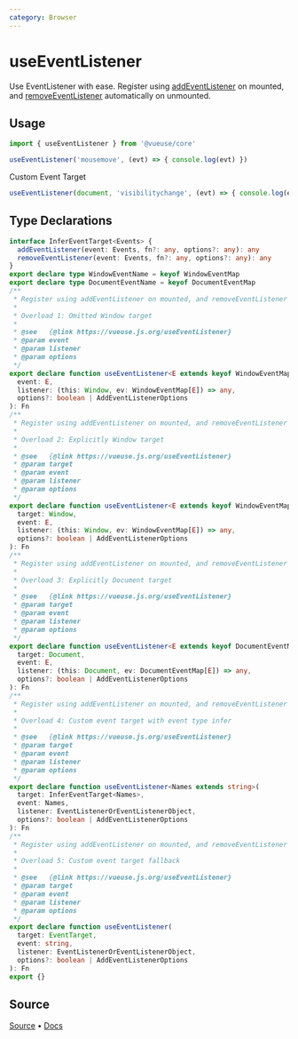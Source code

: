 ```yaml
---
category: Browser
---
```


# useEventListener

Use EventListener with ease. Register using [addEventListener](https://developer.mozilla.org/en-US/docs/Web/API/EventTarget/addEventListener) on mounted, and [removeEventListener](https://developer.mozilla.org/en-US/docs/Web/API/EventTarget/removeEventListener) automatically on unmounted.

## Usage

```js
import { useEventListener } from '@vueuse/core'

useEventListener('mousemove', (evt) => { console.log(evt) })
```

Custom Event Target

```ts
useEventListener(document, 'visibilitychange', (evt) => { console.log(evt) })
```


<!--FOOTER_STARTS-->
## Type Declarations

```typescript
interface InferEventTarget<Events> {
  addEventListener(event: Events, fn?: any, options?: any): any
  removeEventListener(event: Events, fn?: any, options?: any): any
}
export declare type WindowEventName = keyof WindowEventMap
export declare type DocumentEventName = keyof DocumentEventMap
/**
 * Register using addEventListener on mounted, and removeEventListener automatically on unmounted.
 *
 * Overload 1: Omitted Window target
 *
 * @see   {@link https://vueuse.js.org/useEventListener}
 * @param event
 * @param listener
 * @param options
 */
export declare function useEventListener<E extends keyof WindowEventMap>(
  event: E,
  listener: (this: Window, ev: WindowEventMap[E]) => any,
  options?: boolean | AddEventListenerOptions
): Fn
/**
 * Register using addEventListener on mounted, and removeEventListener automatically on unmounted.
 *
 * Overload 2: Explicitly Window target
 *
 * @see   {@link https://vueuse.js.org/useEventListener}
 * @param target
 * @param event
 * @param listener
 * @param options
 */
export declare function useEventListener<E extends keyof WindowEventMap>(
  target: Window,
  event: E,
  listener: (this: Window, ev: WindowEventMap[E]) => any,
  options?: boolean | AddEventListenerOptions
): Fn
/**
 * Register using addEventListener on mounted, and removeEventListener automatically on unmounted.
 *
 * Overload 3: Explicitly Document target
 *
 * @see   {@link https://vueuse.js.org/useEventListener}
 * @param target
 * @param event
 * @param listener
 * @param options
 */
export declare function useEventListener<E extends keyof DocumentEventMap>(
  target: Document,
  event: E,
  listener: (this: Document, ev: DocumentEventMap[E]) => any,
  options?: boolean | AddEventListenerOptions
): Fn
/**
 * Register using addEventListener on mounted, and removeEventListener automatically on unmounted.
 *
 * Overload 4: Custom event target with event type infer
 *
 * @see   {@link https://vueuse.js.org/useEventListener}
 * @param target
 * @param event
 * @param listener
 * @param options
 */
export declare function useEventListener<Names extends string>(
  target: InferEventTarget<Names>,
  event: Names,
  listener: EventListenerOrEventListenerObject,
  options?: boolean | AddEventListenerOptions
): Fn
/**
 * Register using addEventListener on mounted, and removeEventListener automatically on unmounted.
 *
 * Overload 5: Custom event target fallback
 *
 * @see   {@link https://vueuse.js.org/useEventListener}
 * @param target
 * @param event
 * @param listener
 * @param options
 */
export declare function useEventListener(
  target: EventTarget,
  event: string,
  listener: EventListenerOrEventListenerObject,
  options?: boolean | AddEventListenerOptions
): Fn
export {}
```

## Source

[Source](https://github.com/vueuse/vueuse/blob/main/packages/core/useEventListener/index.ts) • [Docs](https://github.com/vueuse/vueuse/blob/main/packages/core/useEventListener/index.md)


<!--FOOTER_ENDS-->
